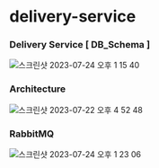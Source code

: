 # delivery-service

### Delivery Service [ DB_Schema ]
![스크린샷 2023-07-24 오후 1 15 40](https://github.com/KongSangUk/delivery-service/assets/100742282/69ed455c-e3ad-4774-aee4-e28ce6ceb3d6)

### Architecture
![스크린샷 2023-07-22 오후 4 52 48](https://github.com/KongSangUk/delivery-service/assets/100742282/c3610bdf-cf14-4023-bb37-99ce181f2a4e)

### RabbitMQ
![스크린샷 2023-07-24 오후 1 23 06](https://github.com/KongSangUk/delivery-service/assets/100742282/f8836b11-0d9e-4ca8-b0b1-3c2db8d82eed)
